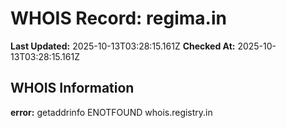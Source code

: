 # WHOIS Record: regima.in

**Last Updated:** 2025-10-13T03:28:15.161Z
**Checked At:** 2025-10-13T03:28:15.161Z

## WHOIS Information

**error:** getaddrinfo ENOTFOUND whois.registry.in

